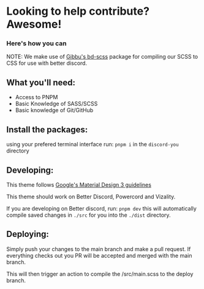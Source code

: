 # Looking to help contribute? Awesome!
### Here's how you can

NOTE:
We make use of [Gibbu's bd-scss](https://github.com/Gibbu/bd-scss) package for compiling our SCSS to CSS for use with better discord.

## What you'll need:

* Access to PNPM 
* Basic Knowledge of SASS/SCSS
* Basic knowledge of Git/GitHub

## Install the packages:
using your prefered terminal interface run: `pnpm i` in the `discord-you` directory

## Developing:
This theme follows [Google's Material Design 3 guidelines](https://m3.material.io/)

This theme should work on Better Discord, Powercord and Vizality.

If you are developing on Better discord, run: `pnpm dev` this will automatically compile saved changes in `./src` for you into the `./dist` directory.

## Deploying:
Simply push your changes to the main branch and make a pull request.
If everything checks out you PR will be accepted and merged with the main branch.

This will then trigger an action to compile the /src/main.scss to the deploy branch.
